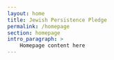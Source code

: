```yaml
---
layout: home
title: Jewish Persistence Pledge
permalink: /homepage
section: homepage
intro_paragraph: >
    Homepage content here
---
```

